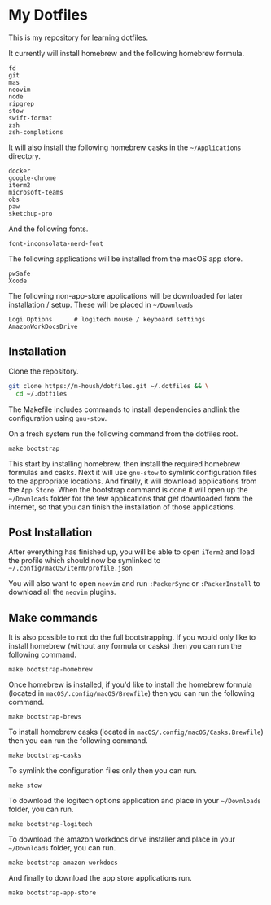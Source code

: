 # My Dotfiles

This is my repository for learning dotfiles.

It currently will install homebrew and the following homebrew formula.

```
fd
git
mas
neovim
node
ripgrep
stow
swift-format
zsh
zsh-completions
```

It will also install the following homebrew casks in the `~/Applications` directory.

```
docker
google-chrome
iterm2
microsoft-teams
obs
paw
sketchup-pro
```

And the following fonts.

```
font-inconsolata-nerd-font

```

The following applications will be installed from the macOS app store.

```
pwSafe
Xcode
```

The following non-app-store applications will be downloaded for later installation / setup.  These will be placed in `~/Downloads`

```
Logi Options      # logitech mouse / keyboard settings
AmazonWorkDocsDrive
```

## Installation

Clone the repository.

```bash
git clone https://m-housh/dotfiles.git ~/.dotfiles && \
  cd ~/.dotfiles
```

The Makefile includes commands to install dependencies andlink the configuration using `gnu-stow`.

On a fresh system run the following command from the dotfiles root.

```
make bootstrap
```

This start by installing homebrew, then install the required homebrew formulas and casks.  Next it will use
`gnu-stow` to symlink configuration files to the appropriate locations.  And finally, it will download
applications from the `App Store`.  When the bootstrap command is done it will open up the `~/Downloads` folder
for the few applications that get downloaded from the internet, so that you can finish the installation of those applications.

## Post Installation

After everything has finished up, you will be able to open `iTerm2` and load the profile which should now be symlinked
to `~/.config/macOS/iterm/profile.json`

You will also want to open `neovim` and run `:PackerSync` or `:PackerInstall` to download all the `neovim` plugins.

## Make commands

It is also possible to not do the full bootstrapping.  If you would only like to install homebrew (without any formula or casks) then you can run the following command.

```
make bootstrap-homebrew
```

Once homebrew is installed, if you'd like to install the homebrew formula (located in `macOS/.config/macOS/Brewfile`) then you can run the following command.

```
make bootstrap-brews
```

To install homebrew casks (located in `macOS/.config/macOS/Casks.Brewfile`) then you can run the following command.

```
make bootstrap-casks
```

To symlink the configuration files only then you can run.

```
make stow
```

To download the logitech options application and place in your `~/Downloads` folder, you can run.

```
make bootstrap-logitech
```

To download the amazon workdocs drive installer and place in your `~/Downloads` folder, you can run.

```
make bootstrap-amazon-workdocs
```

And finally to download the app store applications run.

```
make bootstrap-app-store
```
